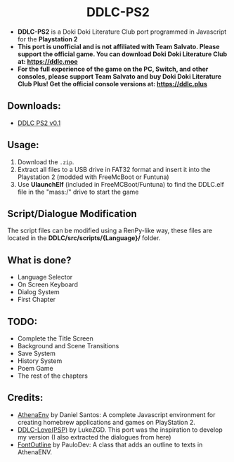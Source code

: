 <div align="center">
  <h1>DDLC-PS2</h1>
</div>

- **DDLC-PS2** is a Doki Doki Literature Club port programmed in Javascript for the **Playstation 2**
- **This port is unofficial and is not affiliated with Team Salvato. Please support the official game. You can download Doki Doki Literature Club at: https://ddlc.moe**
- **For the full experience of the game on the PC, Switch, and other consoles, please support Team Salvato and buy Doki Doki Literature Club Plus! Get the official console versions at: https://ddlc.plus**

## Downloads:

- [DDLC PS2 v0.1](https://github.com/d3vsaurio/DDLC-PS2-Source/releases/download/v0.1.0/DDLC.zip)


## Usage:

1. Download the `.zip`.
2. Extract all files to a USB drive in FAT32 format and insert it into the Playstation 2 (modded with FreeMcBoot or Funtuna)
3. Use **UlaunchElf** (included in FreeMCBoot/Funtuna) to find the DDLC.elf file in the "mass:/" drive to start the game

## Script/Dialogue Modification

The script files can be modified using a RenPy-like way, these files are located in the **DDLC/src/scripts/{Language}/** folder.


## What is done?

- Language Selector
- On Screen Keyboard
- Dialog System
- First Chapter

## TODO:

- Complete the Title Screen
- Background and Scene Transitions
- Save System
- History System
- Poem Game
- The rest of the chapters

## Credits:

- [AthenaEnv](https://github.com/DanielSant0s/AthenaEnv) by Daniel Santos: A complete Javascript environment for creating homebrew applications and games on PlayStation 2.
- [DDLC-Love(PSP)](https://github.com/LukeZGD/DDLC-LOVE/) by LukeZGD. This port was the inspiration to develop my version (I also extracted the dialogues from here)
- [FontOutline](https://github.com/PauloDevv/Outline-in-Text-for-AthenaENV-PS2) by PauloDev: A class that adds an outline to texts in AthenaENV.
